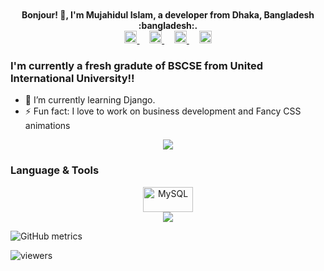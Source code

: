 

<div align = "center" > 
  <br>
  <br>
  <b> Bonjour! 👋, I'm Mujahidul Islam, a developer from Dhaka, Bangladesh :bangladesh:.    </b>
    <br>
   <a target="_blank" href="https://accounts.google.com/ServiceLogin?service=mail&passive=true&Email=example@gmail.com&continue=https://mail.google.com/mail/u/example@gmail.com/?view=cm%26fs=1%26to=mislam171020@bscse.uiu.ac.bd%26su=SUBJECT%26body=BODY%26">
        <img src="https://image.flaticon.com/icons/svg/1936/1936345.svg" width="20px">
      </a>
       &nbsp; &nbsp;
      <a target="_blank" href="https://www.facebook.com/ShawonUIUCSE/">
        <img src="https://image.flaticon.com/icons/svg/725/725289.svg" width="20px">
      </a>
      &nbsp; &nbsp;
      <a target="_blank" href="https://www.linkedin.com/in/mujahidulislam20/">
        <img src="https://image.flaticon.com/icons/svg/725/725337.svg" width="20px">
      </a>
      &nbsp; &nbsp;
      <a target="_blank" href="https://discord.gg/b2WKrgQjMU">
        <img src="https://image.flaticon.com/icons/svg/356/356060.svg" width="20px">
      </a>  
      
  </div>

### I'm currently a fresh gradute of BSCSE from United International University!!

- 🌱 I’m currently learning Django.
- ⚡ Fun fact: I love to work on business development and Fancy CSS animations

<div align="center">  
   <image src="https://github-readme-stats.vercel.app/api?username=mujahid20&show_icons=true&theme=tokyonight"> 
</div>
  
### Language & Tools
  
 <div align="center">  
   <img alt="MySQL"  width="80px" height="40px" src="https://raw.githubusercontent.com/mujahid20/mujahid20/master/logo/MERN-logo.png" />
   <br> 
   <image src="https://github-readme-stats.vercel.app/api/top-langs/?username=mujahid20&show_icons=true&theme=tokyonight"> 
     
     
       
</div>


![GitHub metrics](https://metrics.lecoq.io/mujahid20)
  
![viewers](https://komarev.com/ghpvc/?username=mujahid20&color=blueviolet)

